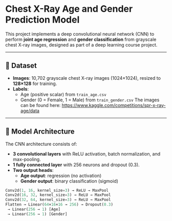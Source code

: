 # Chest X-Ray Age and Gender Prediction Model

This project implements a deep convolutional neural network (CNN) to perform **joint age regression** and **gender classification** from grayscale chest X-ray images, designed as part of a deep learning course project.

---

## 📂 Dataset

- **Images**: 10,702 grayscale chest X-ray images (1024×1024), resized to **128×128** for training.
- **Labels**:
  - Age (positive scalar) from `train_age.csv`
  - Gender (0 = Female, 1 = Male) from `train_gender.csv`
The images can be found here: https://www.kaggle.com/competitions/spr-x-ray-age/data
---

## 🧠 Model Architecture

The CNN architecture consists of:
- **3 convolutional layers** with ReLU activation, batch normalization, and max-pooling.
- **1 fully connected layer** with 256 neurons and dropout (0.3).
- **Two output heads**:
  - **Age output**: regression (no activation)
  - **Gender output**: binary classification (sigmoid)

```python
Conv2d(1, 16, kernel_size=3) → ReLU → MaxPool
Conv2d(16, 32, kernel_size=3) → ReLU → MaxPool
Conv2d(32, 64, kernel_size=3) → ReLU → MaxPool
Flatten → Linear(64×16×16 → 256) → Dropout(0.3)
 → Linear(256 → 1) [Age]
 → Linear(256 → 1) [Gender]
